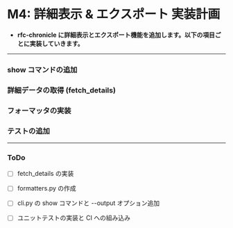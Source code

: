 # M4: 詳細表示 & エクスポート 実装計画

- **rfc-chronicle に詳細表示とエクスポート機能を追加します。以下の項目ごとに実装していきます。**

---

### show コマンドの追加

###  詳細データの取得 (fetch_details)

### フォーマッタの実装

### テストの追加

---

### ToDo

- [ ] fetch_details の実装

- [ ] formatters.py の作成

- [ ] cli.py の show コマンドと --output オプション追加

- [ ] ユニットテストの実装と CI への組み込み

